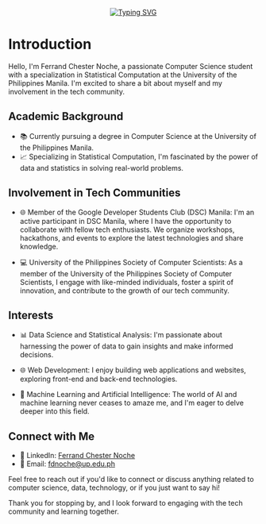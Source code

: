 <div align="center">
  
[![Typing SVG](https://readme-typing-svg.demolab.com?font=Gilroy&weight=700&size=40&pause=1000&color=0000FF&width=600&height=60&lines=Hi,+I'm+Ferr+%F0%9F%8C%9F)](https://git.io/typing-svg)

</div>  

# Introduction

Hello, I'm Ferrand Chester Noche, a passionate Computer Science student with a specialization in Statistical Computation at the University of the Philippines Manila. I'm excited to share a bit about myself and my involvement in the tech community.

## Academic Background

- 📚 Currently pursuing a degree in Computer Science at the University of the Philippines Manila.
- 📈 Specializing in Statistical Computation, I'm fascinated by the power of data and statistics in solving real-world problems.

## Involvement in Tech Communities

- 🌐 Member of the Google Developer Students Club (DSC) Manila: I'm an active participant in DSC Manila, where I have the opportunity to collaborate with fellow tech enthusiasts. We organize workshops, hackathons, and events to explore the latest technologies and share knowledge.

- 💻 University of the Philippines Society of Computer Scientists: As a member of the University of the Philippines Society of Computer Scientists, I engage with like-minded individuals, foster a spirit of innovation, and contribute to the growth of our tech community.

## Interests

- 📊 Data Science and Statistical Analysis: I'm passionate about harnessing the power of data to gain insights and make informed decisions.

- 🌐 Web Development: I enjoy building web applications and websites, exploring front-end and back-end technologies.

- 🤖 Machine Learning and Artificial Intelligence: The world of AI and machine learning never ceases to amaze me, and I'm eager to delve deeper into this field.

## Connect with Me

- 🔗 LinkedIn: [Ferrand Chester Noche](https://www.linkedin.com/in/ferrandchesternoche/)
- 📧 Email: fdnoche@up.edu.ph

Feel free to reach out if you'd like to connect or discuss anything related to computer science, data, technology, or if you just want to say hi!

Thank you for stopping by, and I look forward to engaging with the tech community and learning together.
